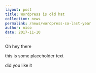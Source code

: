 ```yaml
---
layout: post
title: Wordpress is old hat
collection: news
permalink: /news/wordpress-so-last-year
author: nico
date: 2017-11-10
---
```


Oh hey there

this is some placeholder text

did you like it

